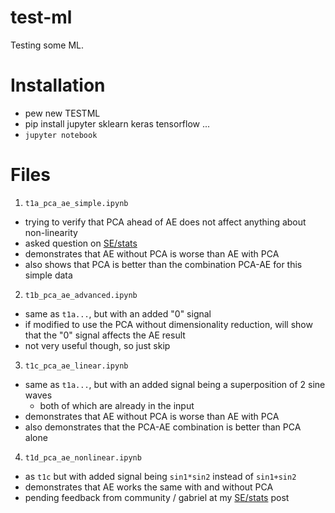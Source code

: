 # test-ml
Testing some ML.

# Installation
- pew new TESTML
- pip install jupyter sklearn keras tensorflow ...
- `jupyter notebook`

# Files
1. `t1a_pca_ae_simple.ipynb`
  - trying to verify that PCA ahead of AE does not affect anything about non-linearity
  - asked question on [SE/stats](https://stats.stackexchange.com/questions/292181/does-pca-ahead-of-an-autoencoder-deter-it-from-detecting-non-linearity)
  - demonstrates that AE without PCA is worse than AE with PCA
  - also shows that PCA is better than the combination PCA-AE for this simple data

2. `t1b_pca_ae_advanced.ipynb`
  - same as `t1a...`, but with an added "0" signal
  - if modified to use the PCA without dimensionality reduction, will show that the "0" signal affects the AE result
  - not very useful though, so just skip

3. `t1c_pca_ae_linear.ipynb`
  - same as `t1a...`, but with an added signal being a superposition of 2 sine waves
    - both of which are already in the input
  - demonstrates that AE without PCA is worse than AE with PCA
  - also demonstrates that the PCA-AE combination is better than PCA alone

4. `t1d_pca_ae_nonlinear.ipynb`
  - as `t1c` but with added signal being `sin1*sin2` instead of `sin1+sin2`
  - demonstrates that AE works the same with and without PCA
  - pending feedback from community / gabriel at my [SE/stats](https://stats.stackexchange.com/questions/292181/does-pca-ahead-of-an-autoencoder-deter-it-from-detecting-non-linearity) post

